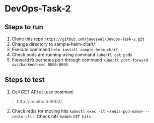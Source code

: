 # DevOps-Task-2

## Steps to run

1. Clone this repo `https://github.com/jayoswal/DevOps-Task-2.git`
2. Change directory to sample-helm-chart/
3. Execute command `helm install sample-helm-chart .`
4. Check pods are running using command `kubectl get pods`
5. Forward Kubernetes port through command `kubectl port-forward svc/backend-svc 8000:8000`

## Steps to test
1. Call GET API at (use postman)
>http://localhost:8000/

2. Check redis for moving hits `kubectl exec -it <redis-pod-name> -- redis-cli`
 i. Check hits value: `GET hits`
